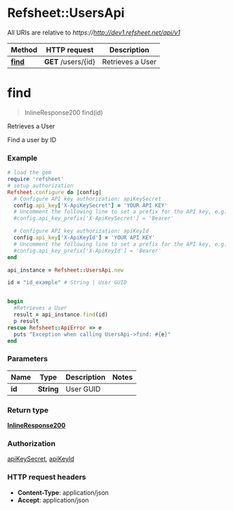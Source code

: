 # Refsheet::UsersApi

All URIs are relative to *https://http://dev1.refsheet.net/api/v1*

Method | HTTP request | Description
------------- | ------------- | -------------
[**find**](UsersApi.md#find) | **GET** /users/{id} | Retrieves a User


# **find**
> InlineResponse200 find(id)

Retrieves a User

Find a user by ID

### Example
```ruby
# load the gem
require 'refsheet'
# setup authorization
Refsheet.configure do |config|
  # Configure API key authorization: apiKeySecret
  config.api_key['X-ApiKeySecret'] = 'YOUR API KEY'
  # Uncomment the following line to set a prefix for the API key, e.g. 'Bearer' (defaults to nil)
  #config.api_key_prefix['X-ApiKeySecret'] = 'Bearer'

  # Configure API key authorization: apiKeyId
  config.api_key['X-ApiKeyId'] = 'YOUR API KEY'
  # Uncomment the following line to set a prefix for the API key, e.g. 'Bearer' (defaults to nil)
  #config.api_key_prefix['X-ApiKeyId'] = 'Bearer'
end

api_instance = Refsheet::UsersApi.new

id = "id_example" # String | User GUID


begin
  #Retrieves a User
  result = api_instance.find(id)
  p result
rescue Refsheet::ApiError => e
  puts "Exception when calling UsersApi->find: #{e}"
end
```

### Parameters

Name | Type | Description  | Notes
------------- | ------------- | ------------- | -------------
 **id** | **String**| User GUID | 

### Return type

[**InlineResponse200**](InlineResponse200.md)

### Authorization

[apiKeySecret](../README.md#apiKeySecret), [apiKeyId](../README.md#apiKeyId)

### HTTP request headers

 - **Content-Type**: application/json
 - **Accept**: application/json



